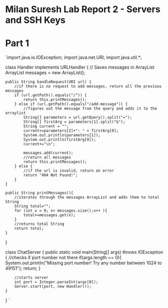# Milan Suresh Lab Report 2 - Servers and SSH Keys

# Part 1

`import java.io.IOException;
import java.net.URI;
import java.util.*;

class Handler implements URLHandler {
    // Saves messages in ArrayList
    ArrayList<String> messages = new ArrayList<String>();
    

    public String handleRequest(URI url) {
        //if there is no request to add messages, return all the previous messages
        if (url.getPath().equals("/")) {
            return this.printMessages();
        } else if (url.getPath().equals("/add-message")) {
            //figures out the message from the query and adds it to the arraylist
            String[] parameters = url.getQuery().split("=");
            String[] firstArg = parameters[1].split("&");
            String current = "";
            current+=parameters[2]+": " + firstArg[0];
            System.out.println(parameters[1]);
            System.out.println(firstArg[0]);
            current+="\n";

            messages.add(current);
            //return all messages
            return this.printMessages();
        } else {
            //if the url is invalid, return an error
            return "404 Not Found!";
        }
    }

    public String printMessages(){
        //iterates through the messages ArrayList and adds them to total String
        String total="";
        for (int x = 0; x< messages.size();x++ ){
            total+=messages.get(x);
        }
        //returns total String
        return total;
    }
}

    

class ChatServer {
    public static void main(String[] args) throws IOException {
        //checks if port number not there
        if(args.length == 0){
            System.out.println("Missing port number! Try any number between 1024 to 49151");
            return;
        }
        
        //starts server
        int port = Integer.parseInt(args[0]);
        Server.start(port, new Handler());
    }
}
`
